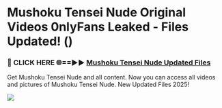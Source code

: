 # Mushoku Tensei Nude Original Videos 0nlyFans Leaked - Files Updated! ()

<h3>🔴 CLICK HERE 🌐==►► <a href="https://tinyurl.com/2p9ay9w9" rel="nofollow">Mushoku Tensei Nude Updated Files</a></h3>

Get Mushoku Tensei Nude and all content. Now you can access all videos and pictures of Mushoku Tensei Nude. New Updated Files 2025!

[![](https://i.imgur.com/KQgVmj3.gif)](https://tinyurl.com/2p9ay9w9)
